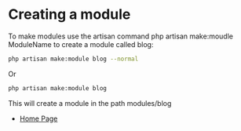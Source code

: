 # Creating a module

To make modules use the artisan command php artisan make:moudle ModuleName to create a module called blog:

``` bash
php artisan make:module blog --normal
```
Or

``` bash
php artisan make:module blog
```

This will create a module in the path modules/blog

- [Home Page](https://idel327.github.io/laravel-modular)
